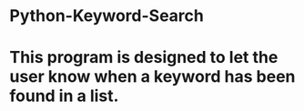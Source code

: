 # Python-Keyword-Search
# This program is designed to let the user know when a keyword has been found in a list.

